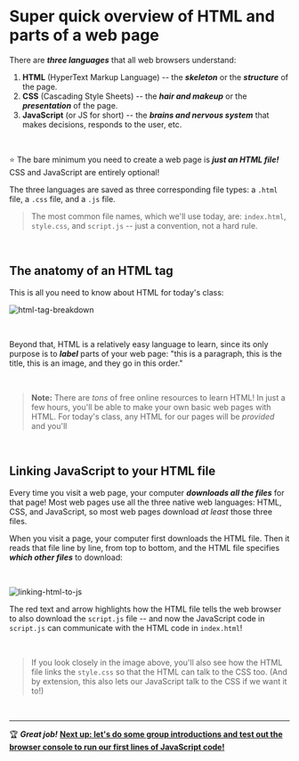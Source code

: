 # Super quick overview of HTML and parts of a web page

There are ***three languages*** that all web browsers understand:

  1. **HTML** (HyperText Markup Language) -- the ***skeleton*** or the ***structure*** of the page.
  2. **CSS** (Cascading Style Sheets) -- the ***hair and makeup*** or the ***presentation*** of the page.
  3. **JavaScript** (or JS for short) -- the ***brains and nervous system*** that makes decisions, responds to the user, etc.

<br/>

:star: The bare minimum you need to create a web page is ***just an HTML file!*** CSS and JavaScript are entirely optional!

The three languages are saved as three corresponding file types: a `.html` file, a `.css` file, and a `.js` file. 

  > The most common file names, which we'll use today, are: `index.html`, `style.css`, and `script.js` -- just a convention, not a hard rule.

<br/>

## The anatomy of an HTML tag

This is all you need to know about HTML for today's class:

![html-tag-breakdown](https://user-images.githubusercontent.com/1555022/41072152-f7ab0328-69b0-11e8-84f8-8b4beb8628df.png)

<br/>

Beyond that, HTML is a relatively easy language to learn, since its only purpose is to ***label*** parts of your web page: "this is a paragraph, this is the title, this is an image, and they go in this order."

<br/>

  > **Note:** There are *tons* of free online resources to learn HTML! In just a few hours, you'll be able to make your own basic web pages with HTML. For today's class, any HTML for our pages will be *provided* and you'll

<br/>

## Linking JavaScript to your HTML file

Every time you visit a web page, your computer ***downloads all the files*** for that page! Most web pages use all the three native web languages: HTML, CSS, and JavaScript, so most web pages download *at least* those three files.

When you visit a page, your computer first downloads the HTML file. Then it reads that file line by line, from top to bottom, and the HTML file specifies ***which other files*** to download:

<br/>

![linking-html-to-js](https://user-images.githubusercontent.com/1555022/41072150-f5f176ca-69b0-11e8-80f5-21664334912f.png)

The red text and arrow highlights how the HTML file tells the web browser to also download the `script.js` file -- and now the JavaScript code in `script.js` can communicate with the HTML code in `index.html`!

<br/>

  > If you look closely in the image above, you'll also see how the HTML file links the `style.css` so that the HTML can talk to the CSS too. (And by extension, this also lets our JavaScript talk to the CSS if we want it to!)

<br/>
<hr/>

:trophy: ***Great job!*** **[Next up: let's do some group introductions and test out the browser console to run our first lines of JavaScript code!](https://github.com/LearnTeachCode/js-intro-dom/blob/master/1-intro-console.md)**
